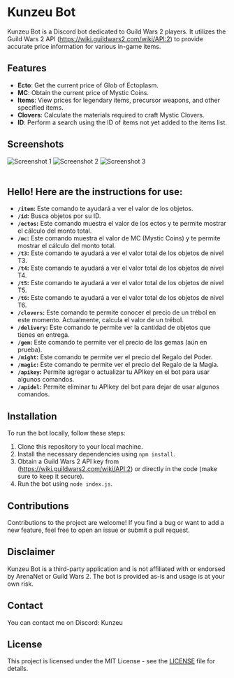 # Kunzeu Bot

Kunzeu Bot is a Discord bot dedicated to Guild Wars 2 players. It utilizes the Guild Wars 2 API (https://wiki.guildwars2.com/wiki/API:2) to provide accurate price information for various in-game items.

## Features

- **Ecto**: Get the current price of Glob of Ectoplasm.
- **MC**: Obtain the current price of Mystic Coins.
- **Items**: View prices for legendary items, precursor weapons, and other specified items.
- **Clovers**: Calculate the materials required to craft Mystic Clovers.
- **ID**: Perform a search using the ID of items not yet added to the items list.

## Screenshots

<img src="https://cdn.discordapp.com/attachments/1112034916478222467/1137553827994816642/image.png" alt="Screenshot 1" style="margin-bottom: 20px;">

<img src="https://cdn.discordapp.com/attachments/1112034916478222467/1136506925320785920/image.png" alt="Screenshot 2" style="margin-bottom: 20px;">

<img src="https://cdn.discordapp.com/attachments/1112034916478222467/1136462131370401913/image.png" alt="Screenshot 3" style="margin-bottom: 20px;">


## Hello! Here are the instructions for use:

- **`/item`:** Este comando te ayudará a ver el valor de los objetos.
- **`/id`:** Busca objetos por su ID.
- **`/ectos`:** Este comando muestra el valor de los ectos y te permite mostrar el cálculo del monto total.
- **`/mc`:** Este comando muestra el valor de MC (Mystic Coins) y te permite mostrar el cálculo del monto total.
- **`/t3`:** Este comando te ayudará a ver el valor total de los objetos de nivel T3.
- **`/t4`:** Este comando te ayudará a ver el valor total de los objetos de nivel T4.
- **`/t5`:** Este comando te ayudará a ver el valor total de los objetos de nivel T5.
- **`/t6`:** Este comando te ayudará a ver el valor total de los objetos de nivel T6.
- **`/clovers`:** Este comando te permite conocer el precio de un trébol en este momento. Actualmente, calcula el valor de un trébol.
- **`/delivery`:** Este comando te permite ver la cantidad de objetos que tienes en entrega.
- **`/gem`:** Este comando te permite ver el precio de las gemas (aún en prueba).
- **`/might`:** Este comando te permite ver el precio del Regalo del Poder.
- **`/magic`:** Este comando te permite ver el precio del Regalo de la Magia.
- **`/apikey`:** Permite agregar o actualizar tu APIkey en el bot para usar algunos comandos.
- **`/apidel`:** Permite eliminar tu APIkey del bot para dejar de usar algunos comandos.
## Installation

To run the bot locally, follow these steps:

1. Clone this repository to your local machine.
2. Install the necessary dependencies using `npm install`.
3. Obtain a Guild Wars 2 API key from (https://wiki.guildwars2.com/wiki/API:2) or directly in the code (make sure to keep it secure).
4. Run the bot using `node index.js`.

## Contributions

Contributions to the project are welcome! If you find a bug or want to add a new feature, feel free to open an issue or submit a pull request.

## Disclaimer

Kunzeu Bot is a third-party application and is not affiliated with or endorsed by ArenaNet or Guild Wars 2. The bot is provided as-is and usage is at your own risk.

## Contact

You can contact me on Discord: Kunzeu

## License

This project is licensed under the MIT License - see the [LICENSE](LICENSE) file for details.
